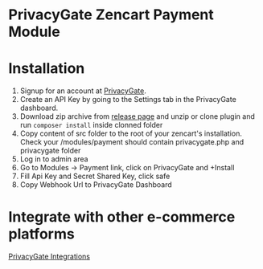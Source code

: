 # PrivacyGate Zencart Payment Module

# Installation
1. Signup for an account at [PrivacyGate](https://cdash.privacygate.io/).
2. Create an API Key by going to the Settings tab in the PrivacyGate dashboard.
3. Download zip archive from [release page](https://github.com/privacyshore/privacygate-zencart/releases) and unzip or clone plugin and run `composer install` inside clonned folder
4. Copy content of src folder to the root of your zencart's installation. Check your /modules/payment should contain privacygate.php and privacygate folder
5. Log in to admin area
6. Go to Modules -> Payment link, click on PrivacyGate and +Install
7. Fill Api Key and Secret Shared Key, click safe
8. Copy Webhook Url to PrivacyGate Dashboard

# Integrate with other e-commerce platforms

[PrivacyGate Integrations](https://privacygate.io/docs/)


